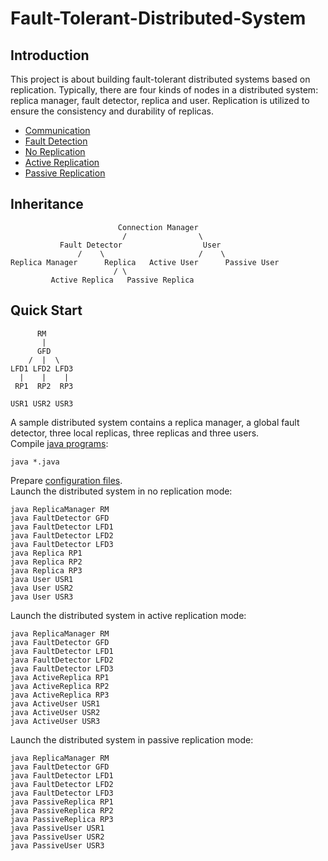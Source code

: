 # Fault-Tolerant-Distributed-System
## Introduction
This project is about building fault-tolerant distributed systems based on replication. Typically, there are four kinds of nodes in a distributed system: replica manager, fault detector, replica and user. Replication is utilized to ensure the consistency and durability of replicas.
- [Communication](doc/communication.md)
- [Fault Detection](doc/fault_detection.md)
- [No Replication](doc/no_replication.md)
- [Active Replication](doc/active_replication.md)
- [Passive Replication](doc/passive_replication.md)

## Inheritance
```
                        Connection Manager
                         /                \
           Fault Detector                  User
               /    \                     /    \
Replica Manager      Replica   Active User      Passive User
                       / \
         Active Replica   Passive Replica
```

## Quick Start
```
      RM
       |
      GFD
    /  |  \
LFD1 LFD2 LFD3
  |    |    |
 RP1  RP2  RP3

USR1 USR2 USR3
````
A sample distributed system contains a replica manager, a global fault detector, three local replicas, three replicas and three users.\
Compile [java programs](src):
```
java *.java
```
Prepare [configuration files](conf).\
Launch the distributed system in no replication mode:
```
java ReplicaManager RM
java FaultDetector GFD
java FaultDetector LFD1
java FaultDetector LFD2
java FaultDetector LFD3
java Replica RP1
java Replica RP2
java Replica RP3
java User USR1
java User USR2
java User USR3
```
Launch the distributed system in active replication mode:
```
java ReplicaManager RM
java FaultDetector GFD
java FaultDetector LFD1
java FaultDetector LFD2
java FaultDetector LFD3
java ActiveReplica RP1
java ActiveReplica RP2
java ActiveReplica RP3
java ActiveUser USR1
java ActiveUser USR2
java ActiveUser USR3
```
Launch the distributed system in passive replication mode:
```
java ReplicaManager RM
java FaultDetector GFD
java FaultDetector LFD1
java FaultDetector LFD2
java FaultDetector LFD3
java PassiveReplica RP1
java PassiveReplica RP2
java PassiveReplica RP3
java PassiveUser USR1
java PassiveUser USR2
java PassiveUser USR3
```